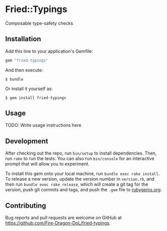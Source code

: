 # Fried::Typings

Composable type-safety checks

## Installation

Add this line to your application's Gemfile:

```ruby
gem "fried-typings"
```

And then execute:

    $ bundle

Or install it yourself as:

    $ gem install fried-typings

## Usage

TODO: Write usage instructions here

## Development

After checking out the repo, run `bin/setup` to install dependencies. Then, run `rake` to run the tests. You can also run `bin/console` for an interactive prompt that will allow you to experiment.

To install this gem onto your local machine, run `bundle exec rake install`. To release a new version, update the version number in `version.rb`, and then run `bundle exec rake release`, which will create a git tag for the version, push git commits and tags, and push the `.gem` file to [rubygems.org](https://rubygems.org).

## Contributing

Bug reports and pull requests are welcome on GitHub at https://github.com/Fire-Dragon-DoL/fried-typings.
